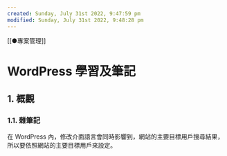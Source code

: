 ```yaml
---
created: Sunday, July 31st 2022, 9:47:59 pm
modified: Sunday, July 31st 2022, 9:48:28 pm
---
```

[[●專案管理]]
# WordPress 學習及筆記

## 1. 概觀

### 1.1. 雜筆記
在 WordPress 內，修改介面語言會同時影響到，網站的主要目標用戶搜尋結果，所以要依照網站的主要目標用戶來設定。

